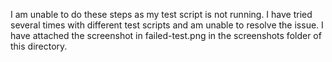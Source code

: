 I am unable to do these steps as my test script is not running. I have tried several times with different test scripts and am unable to resolve the issue. I have attached the screenshot in failed-test.png in the screenshots folder of this directory.